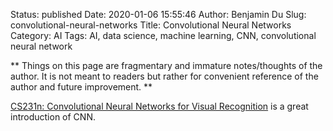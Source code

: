 Status: published
Date: 2020-01-06 15:55:46
Author: Benjamin Du
Slug: convolutional-neural-networks
Title: Convolutional Neural Networks
Category: AI
Tags: AI, data science, machine learning, CNN, convolutional neural network

**
Things on this page are fragmentary and immature notes/thoughts of the author.
It is not meant to readers but rather for convenient reference of the author and future improvement.
**

[CS231n: Convolutional Neural Networks for Visual Recognition](http://cs231n.github.io/convolutional-networks/)
is a great introduction of CNN.
